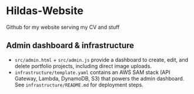 # Hildas-Website
Github for my website serving my CV and stuff

## Admin dashboard & infrastructure

* `src/admin.html` + `src/admin.js` provide a dashboard to create, edit, and delete portfolio projects, including direct image uploads.
* `infrastructure/template.yaml` contains an AWS SAM stack (API Gateway, Lambda, DynamoDB, S3) that powers the admin dashboard. See `infrastructure/README.md` for deployment steps.
